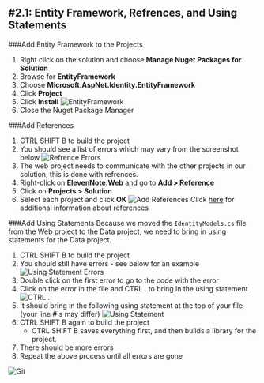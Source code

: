 #2.1: Entity Framework, Refrences, and Using Statements
---
###Add Entity Framework to the Projects
1. Right click on the solution and choose **Manage Nuget Packages for Solution**
2. Browse for **EntityFramework**
3. Choose **Microsoft.AspNet.Identity.EntityFramework**
4. Click **Project**
5. Click **Install**
![EntityFramework](/assets/2.1-A.png)
6. Close the Nuget Package Manager

###Add References
1. CTRL SHIFT B to build the project
2. You should see a list of errors which may vary from the screenshot below
![Refrence Errors](/assets/2.1-B.png)
3. The web project needs to communicate with the other projects in our solution, this is done with refrences.
4. Right-click on **ElevenNote.Web** and go to **Add > Reference**
5. Click on **Projects > Solution**
6. Select each project and click **OK**
![Add References](/assets/2.1-C.png)
Click [here](2.1a-References.md) for additional information about references

###Add Using Statements
Because we moved the `IdentityModels.cs` file from the Web project to the Data project, we need to bring in using statements for the Data project.
1. CTRL SHIFT B to build the project
2. You should still have errors - see below for an example
![Using Statement Errors](/assets/2.1-D.png)
3. Double click on the first error to go to the code with the error
4. Click on the error in the file and CTRL . to bring in the using statement
![CTRL .](/assets/2.1-E.png)
5. It should bring in the following using statement at the top of your file (your line #'s may differ)
![Using Statement](/assets/2.1-F.png)
6. CTRL SHIFT B again to build the project
   - CTRL SHIFT B saves everything first, and then builds a library for the project.
7. There should be more errors
8. Repeat the above process until all errors are gone

![Git](/assets/devicons_github_badge.png)

